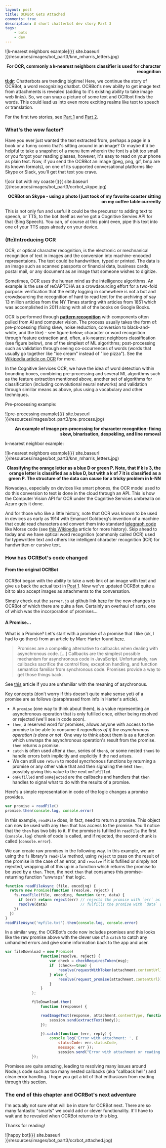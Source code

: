 ```yaml
---
layout: post
title: OCRBot Gets Attached
comments: true
description: A short chatterbot dev story Part 3
tags:
    - bots
    - dev
---
```


![k-nearest neighbors example]({{ site.baseurl }}/resources/images/bot_part3/knn_mharris_letters.jpg)

<p align="right"><b>For OCR, commonly a k-nearest neighbors classifier is used for character recognition</b></p>


[**tl;dr**](https://en.wikipedia.org/wiki/TL;DR):  Chatterbots are trending bigtime!  Here, we continue the story of OCRBot, a word recognizing chatbot.  OCRBot's new ability to get image text from attachments is revealed (adding to it's existing ability to take image web links).  So, we can snap a picture of some text and OCRbot finds the words.  This could lead us into even more exciting realms like text to speech or translation.

For the first two stories, see [Part 1](https://michhar.github.io/posts/how-to-bot-on-mac) and [Part 2](https://michhar.github.io/posts/ocrbot-makes-a-connection).

### What's the wow factor?

Have you ever just wanted the text extracted from, perhaps a page in a book or a funny comic that's sitting around in an image?  Or maybe it'd be helpful to take a snapshot of a menu item wherein the font is a bit too small or you forgot your reading glasses, however, it's easy to read on your phone as plain text. Now, if you send the OCRBot an image (jpeg, png, gif, bmp are its known formats), on one of its supported conversational platforms like Skype or Slack, you'll get that text you crave.

![ocr bot with my coaster]({{ site.baseurl }}/resources/images/bot_part3/ocrbot_skype.jpg)

<p align="right"><b>OCRBot on Skype - using a photo I just took of my favorite coaster sitting on my coffee table currently</b></p>

This is not only fun and useful it could be the precursor to adding text to speech, or TTS, to the bot itself as we've got a Cognitive Servies API for that (Bing Speech).  You can, of course at this point even, pipe this text into one of your TTS apps already on your device.


### (Re)Introducing OCR

OCR, or optical character recognition, is the electronic or mechnanical recognition of text in images and the conversion into machine-encoded representaions.  The text could be handwritten, typed or printed.  The data is an image such as scanned passports or financial data, business cards, postal mail, or any document as an image that someone wishes to digitize.

Sometimes, OCR uses the human mind as the intelligence algorithms.  An example is the use of reCAPTCHA as a crowdsourcing effort for a two-fold purpose:  verification that the entity logging in somewhere is not a bot and crowdsourcing the recognition of hard to read text for the archiving of say 13 million articles from the NY Times starting with articles from 1851 which was accomplished in 2011 along with all of the books on Google Books.

OCR is performed through **[pattern recognition](https://en.wikipedia.org/wiki/Pattern_recognition)** with components often pulled from AI and computer vision.  The process usually takes the form of:  pre-processing (fixing skew, noise reduction, conversion to black-and-white, and the like) - see figure below; character or word recognition through feature extraction and, often, a k-nearest neighbors classification (see figure below), one of the simplest of ML algorithms; post-processing such as validation through seeing co-occurrences of words (words that usually go together like "ice cream" instead of "ice pizza").  See the [Wikipedia article on OCR](https://en.wikipedia.org/wiki/Optical_character_recognition) for more.

In the Cognitive Services OCR, we have the idea of word detection within bounding boxes, combining pre-processing and several ML algorithms such as the feature extraction mentioned above, another set of algorithms for classification (including convolutional neural networks) and validation through simillar means as above, plus using a vocabulary and other techniques.

Pre-processing example:

![pre-processing example]({{ site.baseurl }}/resources/images/bot_part3/pre_process.jpg)

<p align="right"><b>An example of image pre-processing for character recognition:  fixing skew, binarisation, despekling, and line removal</b></p>

k-nearest neighbor example:


![k-nearest neighbors example]({{ site.baseurl }}/resources/images/bot_part3/knn_mharris_letters.jpg)

<p align="right"><b>Classifying the orange letter as a blue D or green P.  Note, that if k is 3, the orange letter is classified as a blue D, but with a k of 7 it is classified as a green P.  The structure of the data can cause for a tricky problem in k-NN</b></p>

Nowadays, especially on devices like smart phones, the OCR model used to do this conversion to text is done in the cloud through an API.  This is how the Computer Vision API for OCR under the Cognitive Services umbrealla on Azure gets it done.

And for those who like a little history, note that OCR was known to be used in devices as early as 1914 with Emanuel Goldberg's invention of a machine that could read characters and convert them into standard [telegraph code](https://en.wikipedia.org/wiki/Telegraph_code) like Morse code (see [this Wikipedia](https://en.wikipedia.org/wiki/Optical_character_recognition) article for more history).  Skip ahead to today and we have optical word recognition (commonly called OCR) used for typewritten text and others like intelligent character recognition (ICR) for handwritten or cursive text.

### How has OCRBot's code changed 

#### From the original OCRBot

OCRBot began with the ability to take a web link of an image with text and give us back the actual text in [Post 1](https://michhar.github.io/posts/how-to-bot-on-mac).  Now we've updated OCRBot quite a bit to also accept images as attachments to the conversation.

Simply check out the `server.js` at github link [here](https://github.com/michhar/bot-education-ocrbot) for the new changes to OCRBot of which there are quite a few.  Certainly an overhaul of sorts, one of which was the incorporation of promises...

#### A Promise...

What is a Promise?  Let's start with a promise of a promise that I like (ok, I had to go there) from an article by Marc Harter found [here](https://strongloop.com/strongblog/promises-in-node-js-an-alternative-to-callbacks/).

> Promises are a compelling alternative to callbacks when dealing with asynchronous code. [...] Callbacks are the simplest possible mechanism for asynchronous code in JavaScript. Unfortunately, raw callbacks sacrifice the control flow, exception handling, and function semantics familiar from synchronous code. Promises provide a way to get those things back.

See [this](https://en.wikipedia.org/wiki/Parallel_computing) article if you are unfamiliar with the meaning of asychronous.

Key concepts (don't worry if this doesn't quite make sense yet) of a promise are as follows (paraphrased from info in Harter's article).

* A `promise` (one way to think about them), is a value representing an asynchronous operation that is only fufilled once, either being resolved or rejected (we'll see in code soon).
* `then`, a reserved word for promises, allows anyone with access to the promise to be able to consume it _regardless of if the asynchronous operation is done or not_.  One way to think about them is as a function which unwraps the asynchronous operation's result from the promise.  `then` returns a promise.
* `catch` is often used after a `then`, series of `then`s, or some nested `then`s to handle errors both implicitly and explicitly if the ned arises.
* We can still use `return` to model syncrhonous functions by returning a promise or any other value that and then signaling the next `then`, possibly giving this value to the next `onFufilled`.
* `onFufilled` and `onRejected` are the callbacks and handlers that `then` handles to signal what to do with the results of a promise.

Here's a simple representation in code of the logic changes a promise provides.

```javascript
var promise = readFile()
promise.then(console.log, console.error)
```

In this example, `readFile` does, in fact, need to return a promise.  This object can now be used with any `then` that has access to the promise.  You'll notice that the `then` has two bits to it.  If the promise is fufilled in `readFile` the first (`console.log`) chunk of code is called, and if rejected, the second chunk is called (`console.error`).

We can create raw promises in the following way.  In this example, we are using the `fs` library's `readFile` method, using `reject` to pass on the result of the promise in the case of an error, and `resolve` if it is fufilled or simply not rejected, wrapping all of this up in a function which returns the promise to be used by a `then`.  Then, the next `then` that consumes this promise-returning function "unwraps" that logic.

```javascript
function readFileAsync (file, encoding) {
  return new Promise(function (resolve, reject) {
    fs.readFile(file, encoding, function (err, data) {
      if (err) return reject(err) // rejects the promise with `err` as the reason
      resolve(data)               // fulfills the promise with `data` as the value
    })
  })
}
readFileAsync('myfile.txt').then(console.log, console.error)
```

In a similar way, the OCRBot's code now includes promises and this looks like the raw promise above with the clever use of a `catch` to catch any unhandled errors and give some information back to the app and user.

```javascript
var fileDownload = new Promise(
                function(resolve, reject) {
                    var check = checkRequiresToken(msg);
                    if  (check==true) {
                        resolve(requestWithToken(attachment.contentUrl));
                    } else {
                        resolve(request_promise(attachment.contentUrl));
                    }
                }
            );

            fileDownload.then(
                function (response) {

                readImageText(response, attachment.contentType, function (error, response, body) {
                    session.send(extractText(body));
                });

                }).catch(function (err, reply) {
                    console.log('Error with attachment: ', { 
                        statusCode: err.statusCode, 
                        message: err });
                        session.send("Error with attachment or reading image with %s", err);
            });
```

Promises are quite amazing, leading to resolving many issues around Node.js code such as too many nested callbacks (aka "callback hell") and clean error handling.  I hope you got a bit of that enthusiasm from reading through this section.

### The end of this chapter and OCRBot's next adventure

I'm actually not sure what will be in store for OCRBot next.  There are so many fantastic "smarts" we could add or clever functionality.  It'll have to wait and be revealed when OCRBot returns to this blog.

Thanks for reading!

![happy bot]({{ site.baseurl }}/resources/images/bot_part3/ocrbot_attached.jpg)


